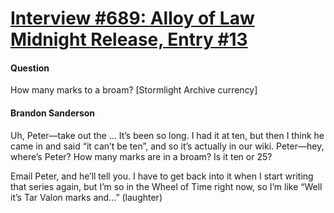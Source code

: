 # [Interview #689: Alloy of Law Midnight Release, Entry #13](https://www.theoryland.com/intvmain.php?i=689#13)

#### Question

How many marks to a broam? [Stormlight Archive currency]

#### Brandon Sanderson

Uh, Peter—take out the … It’s been so long. I had it at ten, but then I think he came in and said “it can’t be ten”, and so it’s actually in our wiki. Peter—hey, where’s Peter? How many marks are in a broam? Is it ten or 25?

Email Peter, and he’ll tell you. I have to get back into it when I start writing that series again, but I’m so in the Wheel of Time right now, so I’m like “Well it’s Tar Valon marks and...” (laughter)

